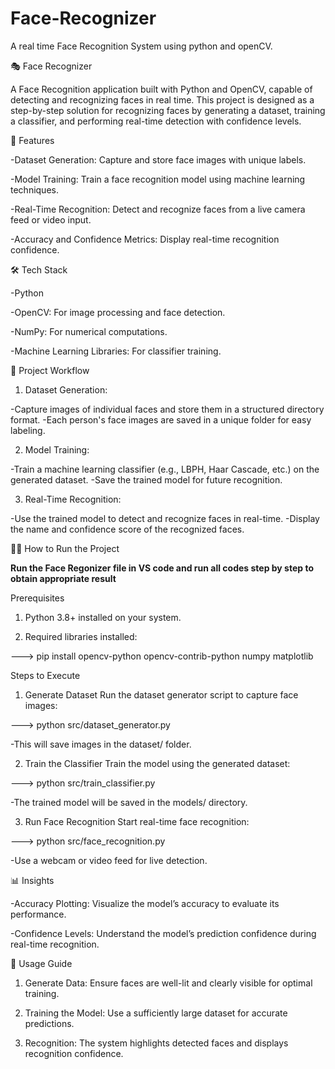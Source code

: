 # Face-Recognizer
A real time Face Recognition System using python and openCV.


🎭 Face Recognizer

A Face Recognition application built with Python and OpenCV, capable of detecting and recognizing faces in real time. This project is designed as a step-by-step solution for recognizing faces by generating a dataset, training a classifier, and performing real-time detection with confidence levels.


🚀 Features

-Dataset Generation: Capture and store face images with unique labels.

-Model Training: Train a face recognition model using machine learning techniques.

-Real-Time Recognition: Detect and recognize faces from a live camera feed or video input.

-Accuracy and Confidence Metrics: Display real-time recognition confidence.


🛠️ Tech Stack

-Python

-OpenCV: For image processing and face detection.

-NumPy: For numerical computations.

-Machine Learning Libraries: For classifier training.


📂 Project Workflow

1. Dataset Generation:

-Capture images of individual faces and store them in a structured directory format.
-Each person's face images are saved in a unique folder for easy labeling.

2. Model Training:

-Train a machine learning classifier (e.g., LBPH, Haar Cascade, etc.) on the generated dataset.
-Save the trained model for future recognition.

3. Real-Time Recognition:

-Use the trained model to detect and recognize faces in real-time.
-Display the name and confidence score of the recognized faces.


🧑‍💻 How to Run the Project

**Run the Face Regonizer file in VS code and run all codes step by step to obtain appropriate result**

Prerequisites

1. Python 3.8+ installed on your system.

2. Required libraries installed:

  ---> pip install opencv-python opencv-contrib-python numpy matplotlib
  
  
Steps to Execute

1. Generate Dataset Run the dataset generator script to capture face images:

---> python src/dataset_generator.py

-This will save images in the dataset/ folder.

2. Train the Classifier Train the model using the generated dataset:

---> python src/train_classifier.py

-The trained model will be saved in the models/ directory.

3. Run Face Recognition Start real-time face recognition:

---> python src/face_recognition.py

-Use a webcam or video feed for live detection.


📊 Insights

-Accuracy Plotting: Visualize the model’s accuracy to evaluate its performance.

-Confidence Levels: Understand the model’s prediction confidence during real-time recognition.


📖 Usage Guide

1. Generate Data: Ensure faces are well-lit and clearly visible for optimal training.
 
2. Training the Model: Use a sufficiently large dataset for accurate predictions.
 
3. Recognition: The system highlights detected faces and displays recognition confidence.



